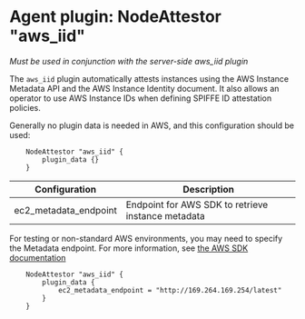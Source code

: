 # Agent plugin: NodeAttestor "aws_iid"

*Must be used in conjunction with the server-side aws_iid plugin*

The `aws_iid` plugin automatically attests instances using the AWS Instance
Metadata API and the AWS Instance Identity document. It also allows an operator
to use AWS Instance IDs when defining SPIFFE ID attestation policies.

Generally no plugin data is needed in AWS, and this configuration should be used:

```
    NodeAttestor "aws_iid" {
        plugin_data {}
    }
```

| Configuration          | Description                                        |
| ---------------------- | -------------------------------------------------- |
| ec2_metadata_endpoint  | Endpoint for AWS SDK to retrieve instance metadata |

For testing or non-standard AWS environments, you may need to specify the
Metadata endpoint.  For more information, see [the AWS SDK documentation](https://docs.aws.amazon.com/sdk-for-go/api/aws/ec2metadata/)

```
    NodeAttestor "aws_iid" {
        plugin_data {
            ec2_metadata_endpoint = "http://169.264.169.254/latest"
        }
    }
```
